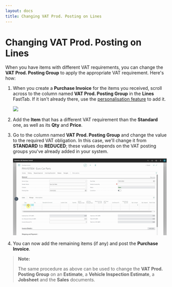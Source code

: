 ```yaml
---
layout: docs
title: Changing VAT Prod. Posting on Lines
---
```


# Changing VAT Prod. Posting on Lines
When you have items with different VAT requirements, you can change the **VAT Prod. Posting Group** to apply the appropriate VAT requirement. Here's how:
1. When you create a **Purchase Invoice** for the items you received, scroll across to the column named **VAT Prod. Posting Group** in the **Lines** FastTab. If it isn't already there, use the [personalisation feature](garagehive-personalising-garagehive.html) to add it.

   ![](media/garagehive-vat-prod-posting1.gif)

2. Add the **Item** that has a different VAT requirement than the **Standard** one, as well as its **Qty** and **Price**.
3. Go to the column named **VAT Prod. Posting Group** and change the value to the required VAT obligation. In this case, we'll change it from **STANDARD** to **REDUCED**; these values depends on the VAT posting groups you've already added in your system.

   ![](media/garagehive-vat-prod-posting2.gif)

4. You can now add the remaining items (if any) and post the **Purchase Invoice**.

> **Note:**
>
> The same procedure as above can be used to change the **VAT Prod. Posting Group** on an **Estimate**, a **Vehicle Inspection Estimate**, a **Jobsheet** and the **Sales** documents.